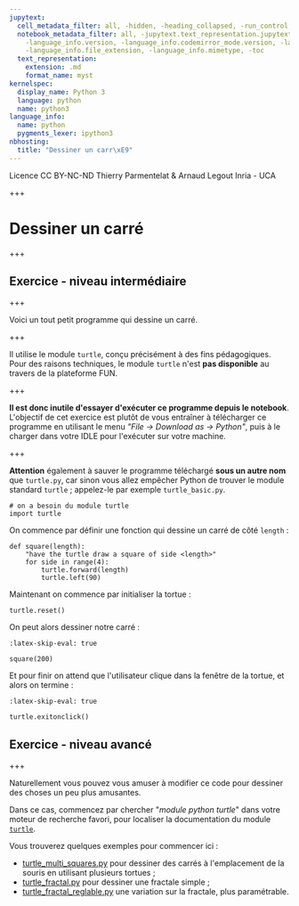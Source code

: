 ```yaml
---
jupytext:
  cell_metadata_filter: all, -hidden, -heading_collapsed, -run_control, -trusted
  notebook_metadata_filter: all, -jupytext.text_representation.jupytext_version, -jupytext.text_representation.format_version,
    -language_info.version, -language_info.codemirror_mode.version, -language_info.codemirror_mode,
    -language_info.file_extension, -language_info.mimetype, -toc
  text_representation:
    extension: .md
    format_name: myst
kernelspec:
  display_name: Python 3
  language: python
  name: python3
language_info:
  name: python
  pygments_lexer: ipython3
nbhosting:
  title: "Dessiner un carr\xE9"
---
```


<div class="licence">
<span>Licence CC BY-NC-ND</span>
<span>Thierry Parmentelat &amp; Arnaud Legout</span>
<span>Inria - UCA</span>
</div>

+++

# Dessiner un carré

+++

## Exercice - niveau intermédiaire

+++

Voici un tout petit programme qui dessine un carré.

+++

Il utilise le module `turtle`, conçu précisément à des fins pédagogiques. Pour des raisons techniques, le module `turtle` n'est **pas disponible** au travers de la plateforme FUN.

+++

**Il est donc inutile d'essayer d'exécuter ce programme depuis le notebook**. L'objectif de cet exercice est plutôt de vous entraîner à télécharger ce programme en utilisant le menu *"File -> Download as -> Python"*, puis à le charger dans votre IDLE pour l'exécuter sur votre machine.

+++

**Attention** également à sauver le programme téléchargé **sous un autre nom** que `turtle.py`,  car sinon vous allez empêcher Python de trouver le module standard `turtle` ; appelez-le par exemple `turtle_basic.py`.

```{code-cell} ipython3
# on a besoin du module turtle
import turtle
```

On commence par définir une fonction qui dessine un carré de côté `length` :

```{code-cell} ipython3
def square(length):
    "have the turtle draw a square of side <length>"
    for side in range(4):
        turtle.forward(length)
        turtle.left(90)
```

Maintenant on commence par initialiser la tortue :

```{code-cell} ipython3
turtle.reset()
```

On peut alors dessiner notre carré :

```{code-cell} ipython3
:latex-skip-eval: true

square(200)
```

Et pour finir on attend que l'utilisateur clique dans la fenêtre de la tortue, et alors on termine :

```{code-cell} ipython3
:latex-skip-eval: true

turtle.exitonclick()
```

## Exercice - niveau avancé

+++

Naturellement vous pouvez vous amuser à modifier ce code pour dessiner des choses un peu plus amusantes.

Dans ce cas, commencez par chercher "*module python turtle*" dans votre moteur de recherche favori, pour localiser la documentation du module [`turtle`](https://docs.python.org/3/library/turtle.html).

Vous trouverez quelques exemples pour commencer ici :

 * [turtle_multi_squares.py](media/turtle_multi_squares.py) pour dessiner des carrés à l'emplacement de la souris en utilisant plusieurs tortues ;
 * [turtle_fractal.py](media/turtle_fractal.py) pour dessiner une fractale simple ;
 * [turtle_fractal_reglable.py](media/turtle_fractal_reglable.py) une variation sur la fractale, plus paramétrable.
